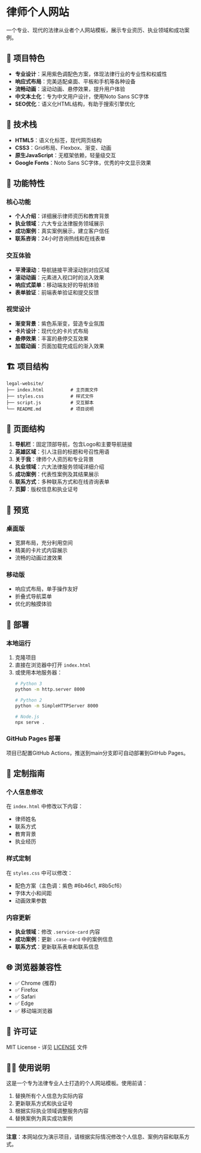 # 律师个人网站

一个专业、现代的法律从业者个人网站模板，展示专业资历、执业领域和成功案例。

## 🌟 项目特色

- **专业设计**：采用紫色调配色方案，体现法律行业的专业性和权威性
- **响应式布局**：完美适配桌面、平板和手机等各种设备
- **流畅动画**：滚动动画、悬停效果，提升用户体验
- **中文本土化**：专为中文用户设计，使用Noto Sans SC字体
- **SEO优化**：语义化HTML结构，有助于搜索引擎优化

## 🚀 技术栈

- **HTML5**：语义化标签，现代网页结构
- **CSS3**：Grid布局、Flexbox、渐变、动画
- **原生JavaScript**：无框架依赖，轻量级交互
- **Google Fonts**：Noto Sans SC字体，优秀的中文显示效果

## 📱 功能特性

### 核心功能
- **个人介绍**：详细展示律师资历和教育背景
- **执业领域**：六大专业法律服务领域展示
- **成功案例**：真实案例展示，建立客户信任
- **联系咨询**：24小时咨询热线和在线表单

### 交互体验
- **平滑滚动**：导航链接平滑滚动到对应区域
- **滚动动画**：元素进入视口时的淡入效果
- **响应式菜单**：移动端友好的导航体验
- **表单验证**：前端表单验证和提交反馈

### 视觉设计
- **渐变背景**：紫色系渐变，营造专业氛围
- **卡片设计**：现代化的卡片式布局
- **悬停效果**：丰富的悬停交互效果
- **加载动画**：页面加载完成后的渐入效果

## 🏗️ 项目结构

```
legal-website/
├── index.html          # 主页面文件
├── styles.css          # 样式文件
├── script.js           # 交互脚本
└── README.md           # 项目说明
```

## 🎯 页面结构

1. **导航栏**：固定顶部导航，包含Logo和主要导航链接
2. **英雄区域**：引人注目的标题和号召性用语
3. **关于我**：律师个人资历和专业背景
4. **执业领域**：六大法律服务领域详细介绍
5. **成功案例**：代表性案例及其结果展示
6. **联系方式**：多种联系方式和在线咨询表单
7. **页脚**：版权信息和执业证号

## 📸 预览

### 桌面版
- 宽屏布局，充分利用空间
- 精美的卡片式内容展示
- 流畅的动画过渡效果

### 移动版
- 响应式布局，单手操作友好
- 折叠式导航菜单
- 优化的触摸体验

## 🚀 部署

### 本地运行
1. 克隆项目
2. 直接在浏览器中打开 `index.html`
3. 或使用本地服务器：
   ```bash
   # Python 3
   python -m http.server 8000
   
   # Python 2
   python -m SimpleHTTPServer 8000
   
   # Node.js
   npx serve .
   ```

### GitHub Pages 部署
项目已配置GitHub Actions，推送到main分支即可自动部署到GitHub Pages。

## 🎨 定制指南

### 个人信息修改
在 `index.html` 中修改以下内容：
- 律师姓名
- 联系方式
- 教育背景
- 执业经历

### 样式定制
在 `styles.css` 中可以修改：
- 配色方案（主色调：紫色 #6b46c1, #8b5cf6）
- 字体大小和间距
- 动画效果参数

### 内容更新
- **执业领域**：修改 `.service-card` 内容
- **成功案例**：更新 `.case-card` 中的案例信息
- **联系方式**：更新联系表单和联系信息

## 🌐 浏览器兼容性

- ✅ Chrome (推荐)
- ✅ Firefox
- ✅ Safari
- ✅ Edge
- ✅ 移动端浏览器

## 📄 许可证

MIT License - 详见 [LICENSE](LICENSE) 文件

## 👨‍💻 使用说明

这是一个专为法律专业人士打造的个人网站模板。使用前请：

1. 替换所有个人信息为实际内容
2. 更新联系方式和执业证号
3. 根据实际执业领域调整服务内容
4. 替换案例为真实成功案例

---

**注意**：本网站仅为演示项目，请根据实际情况修改个人信息、案例内容和联系方式。